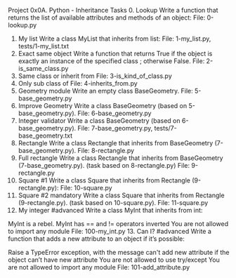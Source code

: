 Project 
0x0A. Python - Inheritance
Tasks
0. Lookup
Write a function that returns the list of available attributes and methods of an object:
File: 0-lookup.py
1. My list
Write a class MyList that inherits from list:
File: 1-my_list.py, tests/1-my_list.txt
2. Exact same object
Write a function that returns True if the object is exactly an instance of the specified class ; otherwise False.
File: 2-is_same_class.py
3. Same class or inherit from
File: 3-is_kind_of_class.py
4. Only sub class of
File: 4-inherits_from.py
5. Geometry module
Write an empty class BaseGeometry.
File: 5-base_geometry.py
6. Improve Geometry
Write a class BaseGeometry (based on 5-base_geometry.py).
File: 6-base_geometry.py
7. Integer validator
Write a class BaseGeometry (based on 6-base_geometry.py).
File: 7-base_geometry.py, tests/7-base_geometry.txt
8. Rectangle
Write a class Rectangle that inherits from BaseGeometry (7-base_geometry.py).
File: 8-rectangle.py
9. Full rectangle
Write a class Rectangle that inherits from BaseGeometry (7-base_geometry.py). (task based on 8-rectangle.py)
File: 9-rectangle.py
10. Square #1
Write a class Square that inherits from Rectangle (9-rectangle.py):
File: 10-square.py
11. Square #2
mandatory
Write a class Square that inherits from Rectangle (9-rectangle.py). (task based on 10-square.py).
File: 11-square.py
12. My integer
#advanced
Write a class MyInt that inherits from int:

MyInt is a rebel. MyInt has == and != operators inverted
You are not allowed to import any module
File: 100-my_int.py
13. Can I?
#advanced
Write a function that adds a new attribute to an object if it’s possible:

Raise a TypeError exception, with the message can't add new attribute if the object can’t have new attribute
You are not allowed to use try/except
You are not allowed to import any module
File: 101-add_attribute.py
